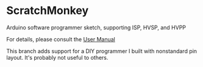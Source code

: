 ScratchMonkey
=============

Arduino software programmer sketch, supporting ISP, HVSP, and HVPP

For details, please consult the [User Manual](http://microtherion.github.com/ScratchMonkey/)

This branch adds support for a DIY programmer I built with nonstandard pin layout. It's probably not useful to others.
